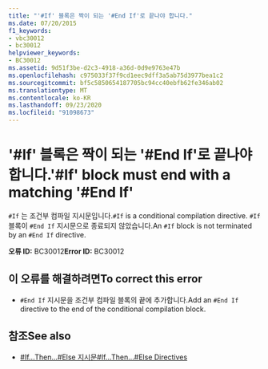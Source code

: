 ```yaml
---
title: "'#If' 블록은 짝이 되는 '#End If'로 끝나야 합니다."
ms.date: 07/20/2015
f1_keywords:
- vbc30012
- bc30012
helpviewer_keywords:
- BC30012
ms.assetid: 9d51f3be-d2c3-4918-a36d-0d9e9763e47b
ms.openlocfilehash: c975033f37f9cd1eec9dff3a5ab75d3977bea1c2
ms.sourcegitcommit: bf5c5850654187705bc94cc40ebfb62fe346ab02
ms.translationtype: MT
ms.contentlocale: ko-KR
ms.lasthandoff: 09/23/2020
ms.locfileid: "91098673"
---
```

# <a name="if-block-must-end-with-a-matching-end-if"></a><span data-ttu-id="cfad2-102">'#If' 블록은 짝이 되는 '#End If'로 끝나야 합니다.</span><span class="sxs-lookup"><span data-stu-id="cfad2-102">'#If' block must end with a matching '#End If'</span></span>

<span data-ttu-id="cfad2-103">`#If` 는 조건부 컴파일 지시문입니다.</span><span class="sxs-lookup"><span data-stu-id="cfad2-103">`#If` is a conditional compilation directive.</span></span> <span data-ttu-id="cfad2-104">`#If` 블록이 `#End If` 지시문으로 종료되지 않았습니다.</span><span class="sxs-lookup"><span data-stu-id="cfad2-104">An `#If` block is not terminated by an `#End If` directive.</span></span>  
  
 <span data-ttu-id="cfad2-105">**오류 ID:** BC30012</span><span class="sxs-lookup"><span data-stu-id="cfad2-105">**Error ID:** BC30012</span></span>  
  
## <a name="to-correct-this-error"></a><span data-ttu-id="cfad2-106">이 오류를 해결하려면</span><span class="sxs-lookup"><span data-stu-id="cfad2-106">To correct this error</span></span>  
  
- <span data-ttu-id="cfad2-107">`#End If` 지시문을 조건부 컴파일 블록의 끝에 추가합니다.</span><span class="sxs-lookup"><span data-stu-id="cfad2-107">Add an `#End If` directive to the end of the conditional compilation block.</span></span>  
  
## <a name="see-also"></a><span data-ttu-id="cfad2-108">참조</span><span class="sxs-lookup"><span data-stu-id="cfad2-108">See also</span></span>

- [<span data-ttu-id="cfad2-109">#If...Then...#Else 지시문</span><span class="sxs-lookup"><span data-stu-id="cfad2-109">#If...Then...#Else Directives</span></span>](../language-reference/directives/if-then-else-directives.md)
